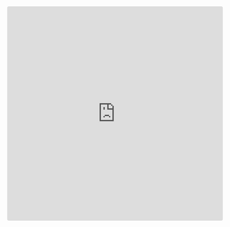 
<iframe src="https://codesandbox.io/embed/demo-rdfx44?fontsize=14&hidenavigation=1&theme=dark" style="width:100%; height:500px; border:0; border-radius: 4px; overflow:hidden;" title="demo" allow="accelerometer; ambient-light-sensor; camera; encrypted-media; geolocation; gyroscope; hid; microphone; midi; payment; usb; vr; xr-spatial-tracking" sandbox="allow-forms allow-modals allow-popups allow-presentation allow-same-origin allow-scripts"></iframe>